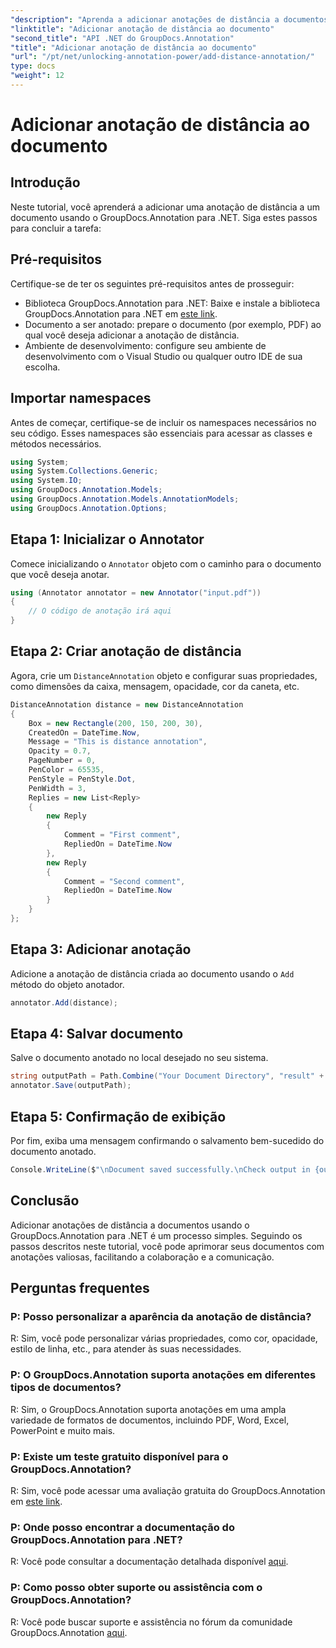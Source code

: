 ```yaml
---
"description": "Aprenda a adicionar anotações de distância a documentos usando o GroupDocs.Annotation para .NET. Aprimore a colaboração e a comunicação sem esforço."
"linktitle": "Adicionar anotação de distância ao documento"
"second_title": "API .NET do GroupDocs.Annotation"
"title": "Adicionar anotação de distância ao documento"
"url": "/pt/net/unlocking-annotation-power/add-distance-annotation/"
type: docs
"weight": 12
---
```


# Adicionar anotação de distância ao documento

## Introdução
Neste tutorial, você aprenderá a adicionar uma anotação de distância a um documento usando o GroupDocs.Annotation para .NET. Siga estes passos para concluir a tarefa:
## Pré-requisitos

Certifique-se de ter os seguintes pré-requisitos antes de prosseguir:

- Biblioteca GroupDocs.Annotation para .NET: Baixe e instale a biblioteca GroupDocs.Annotation para .NET em [este link](https://releases.groupdocs.com/annotation/net/).
- Documento a ser anotado: prepare o documento (por exemplo, PDF) ao qual você deseja adicionar a anotação de distância.
- Ambiente de desenvolvimento: configure seu ambiente de desenvolvimento com o Visual Studio ou qualquer outro IDE de sua escolha.

## Importar namespaces

Antes de começar, certifique-se de incluir os namespaces necessários no seu código. Esses namespaces são essenciais para acessar as classes e métodos necessários.

```csharp
using System;
using System.Collections.Generic;
using System.IO;
using GroupDocs.Annotation.Models;
using GroupDocs.Annotation.Models.AnnotationModels;
using GroupDocs.Annotation.Options;
```


## Etapa 1: Inicializar o Annotator

Comece inicializando o `Annotator` objeto com o caminho para o documento que você deseja anotar.

```csharp
using (Annotator annotator = new Annotator("input.pdf"))
{
    // O código de anotação irá aqui
}
```

## Etapa 2: Criar anotação de distância

Agora, crie um `DistanceAnnotation` objeto e configurar suas propriedades, como dimensões da caixa, mensagem, opacidade, cor da caneta, etc.

```csharp
DistanceAnnotation distance = new DistanceAnnotation
{
    Box = new Rectangle(200, 150, 200, 30),
    CreatedOn = DateTime.Now,
    Message = "This is distance annotation",
    Opacity = 0.7,
    PageNumber = 0,
    PenColor = 65535,
    PenStyle = PenStyle.Dot,
    PenWidth = 3,
    Replies = new List<Reply>
    {
        new Reply
        {
            Comment = "First comment",
            RepliedOn = DateTime.Now
        },
        new Reply
        {
            Comment = "Second comment",
            RepliedOn = DateTime.Now
        }
    }
};
```

## Etapa 3: Adicionar anotação

Adicione a anotação de distância criada ao documento usando o `Add` método do objeto anotador.

```csharp
annotator.Add(distance);
```

## Etapa 4: Salvar documento

Salve o documento anotado no local desejado no seu sistema.

```csharp
string outputPath = Path.Combine("Your Document Directory", "result" + Path.GetExtension("input.pdf"));
annotator.Save(outputPath);
```

## Etapa 5: Confirmação de exibição

Por fim, exiba uma mensagem confirmando o salvamento bem-sucedido do documento anotado.

```csharp
Console.WriteLine($"\nDocument saved successfully.\nCheck output in {outputPath}.");
```

## Conclusão

Adicionar anotações de distância a documentos usando o GroupDocs.Annotation para .NET é um processo simples. Seguindo os passos descritos neste tutorial, você pode aprimorar seus documentos com anotações valiosas, facilitando a colaboração e a comunicação.

## Perguntas frequentes

### P: Posso personalizar a aparência da anotação de distância?

R: Sim, você pode personalizar várias propriedades, como cor, opacidade, estilo de linha, etc., para atender às suas necessidades.

### P: O GroupDocs.Annotation suporta anotações em diferentes tipos de documentos?

R: Sim, o GroupDocs.Annotation suporta anotações em uma ampla variedade de formatos de documentos, incluindo PDF, Word, Excel, PowerPoint e muito mais.

### P: Existe um teste gratuito disponível para o GroupDocs.Annotation?

R: Sim, você pode acessar uma avaliação gratuita do GroupDocs.Annotation em [este link](https://releases.groupdocs.com/).

### P: Onde posso encontrar a documentação do GroupDocs.Annotation para .NET?

R: Você pode consultar a documentação detalhada disponível [aqui](https://tutorials.groupdocs.com/annotation/net/).

### P: Como posso obter suporte ou assistência com o GroupDocs.Annotation?

R: Você pode buscar suporte e assistência no fórum da comunidade GroupDocs.Annotation [aqui](https://forum.groupdocs.com/c/annotation/10).